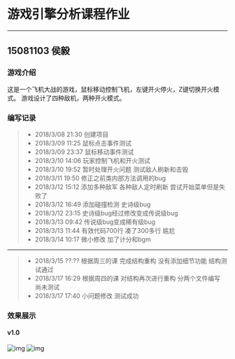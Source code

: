 # 游戏引擎分析课程作业
------
## 15081103 侯毅

### 游戏介绍
这是一个飞机大战的游戏，鼠标移动控制飞机，左键开火停火，Z键切换开火模式。
游戏设计了四种敌机，两种开火模式。

### 编写记录
>* 2018/3/08 21:30 创建项目
>* 2018/3/09 11:25 鼠标点击事件测试
>* 2018/3/09 23:37 鼠标移动事件测试
>* 2018/3/10 14:06 玩家控制飞机和开火测试
>* 2018/3/10 19:52 暂时处理开火问题 测试敌人刷新和击毁
>* 2018/3/11 19:50 修正之前类内部方法调用的bug
>* 2018/3/12 15:12 添加多种敌军 各种敌人定时刷新 尝试开始菜单但是失败了
>* 2018/3/12 16:49 添加碰撞检测 史诗级bug
>* 2018/3/12 23:15 史诗级bug经过修改变成传说级bug
>* 2018/3/13 09:42 传说级bug变成稀有级bug
>* 2018/3/13 11:44 有效代码700行 凑了300多行 尴尬
>* 2018/3/14 10:17 微小修改 加了计分和bgm
-----
>* 2018/3/15 ??:?? 根据周三的课 完成结构重构 没有添加细节功能 结构测试通过
>* 2018/3/17 16:29 根据周四的课 对结构再次进行重构 分两个文件编写 尚未测试
>* 2018/3/17 17:40 小问题修改 测试成功

### 效果展示
#### v1.0
![img](http://xxhouyi.cn/Engine/img/img2.png)
![img](http://xxhouyi.cn/Engine/img/img3.png)
